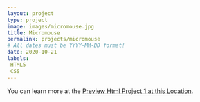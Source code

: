 ```yaml
---
layout: project
type: project
image: images/micromouse.jpg
title: Micromouse
permalink: projects/micromouse
# All dates must be YYYY-MM-DD format!
date: 2020-10-21
labels:
 HTML5
 CSS
---
```


You can learn more at the [Preview Html Project 1 at this Location](https://htmlpreview.github.io/https://github.com/Kevinrispoli/Kevinrispoli.github.io/tree/master/images/index.html).



